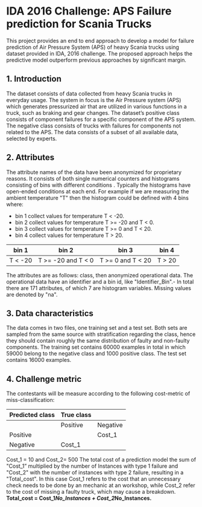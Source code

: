 
# IDA 2016 Challenge: APS Failure prediction for Scania Trucks #

This project provides an end to end approach to develop a model for failure prediction of Air Pressure System (APS) of heavy Scania trucks using dataset provided in IDA, 2016 challenge. The proposed approach helps the predictive model outperform previous approaches by significant margin.

##	1. Introduction ##
The dataset consists of data collected from heavy Scania trucks in everyday usage. The system in focus is the Air Pressure system (APS) which generates pressurized air that are utilized in various functions in a truck, such as braking and gear changes. The dataset’s positive class consists of component failures for a specific component of the APS system.  The negative class consists of trucks with failures for components not related to the APS. The data consists of a subset of all available data, selected by experts.     

##	2. Attributes ##
The attribute names of the data have been anonymized for proprietary reasons. It consists of both single numerical counters and histograms consisting of bins with different conditions
. Typically the histograms have open-ended conditions at each end. For example if we are measuring the ambient temperature "T" then the histogram could be defined with 4 bins where: 
* bin 1 collect values for temperature T < -20.
* bin 2 collect values for temperature T >= -20 and T < 0.    
* bin 3 collect values for temperature T >= 0 and T < 20.  
* bin 4 collect values for temperature T > 20.
	
bin 1  | bin 2 | bin 3  | bin 4
------------- | ------------- |------------- | -------------
T < -20  | T >= -20 and T < 0 | T >= 0 and T < 20 | T > 20

The attributes are as follows: class, then anonymized operational data. The operational data have an identifier and a bin id, like "Identifier_Bin".- In total there are 171 attributes, of which 7 are histogram variables. Missing values are denoted by "na".
##	3. Data characteristics ##
The data comes in two files, one training set and a test set. Both sets are sampled from the same source with stratification regarding the class, hence they should contain roughly the same distribution of faulty and non-faulty components.  The training set contains 60000 examples in total in which 59000 belong to the negative class and 1000 positive class. The test set contains 16000 examples.
##	4. Challenge metric  ##
The contestants will be measure according to the following  cost-metric of miss-classification:

Predicted class | True class |	|
------------- | ------------- | ------------- |
 |  | Positive |  Negative 
 | Positive |  |  Cost_1
 | Negative | Cost_1 |  

Cost_1 = 10 and Cost_2= 500
The total cost of a prediction model the sum of "Cost_1” multiplied by the number of Instances with type 1 failure  and "Cost_2" with the number of instances with type 2 failure,  resulting in a "Total_cost". In this case Cost_1 refers to the cost that an unnecessary check needs to be done by an mechanic at an workshop, while Cost_2 refer to the cost of missing a faulty truck,  which may cause a breakdown.
**Total_cost = Cost_1*No_Instances + Cost_2*No_Instances.**
